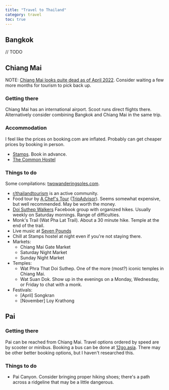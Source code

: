 ```yaml
---
title: "Travel to Thailand"
category: travel
toc: true
---
```


## Bangkok

// TODO

## Chiang Mai

NOTE: [Chiang Mai looks quite dead as of April
2022](https://www.youtube.com/watch?v=YxDLM_XX-rY). Consider waiting a few more
months for tourism to pick back up.

### Getting there

Chiang Mai has an international airport. Scoot runs direct flights there.
Alternatively consider combining Bangkok and Chiang Mai in the same trip.

### Accommodation

I feel like the prices on booking.com are inflated. Probably can get cheaper
prices by booking in person.

- [Stamps](https://www.booking.com/hotel/th/stamps-backpackers.en-gb.html). Book in advance.
- [The Common Hostel](https://www.booking.com/hotel/th/slow-poke-poshtel-by-bed.en-gb.html)

### Things to do

Some compilations: [twowanderingsoles.com](https://www.twowanderingsoles.com/blog/unique-experiences-in-chiang-mai-thailand#Adventurous-Things-to-do-in-Chiang-Mai).

- [r/thailandtourism](https://www.reddit.com/r/ThailandTourism/) is an active community.
- Food tour by [A Chef's Tour](https://achefstour.com/tour/chiang-mai-food-tour) ([TripAdvisor](https://www.tripadvisor.com.sg/Attraction_Review-g293917-d12845334-Reviews-A_Chef_s_Tour_Chiang_Mai-Chiang_Mai.html)). Seems somewhat expensive, but well recommended. May be worth the money.
- [Doi Suthep Walkers](https://www.facebook.com/groups/DoiSuthepWalkers/)
  Facebook group with organized hikes. Usually weekly on Saturday mornings.
  Range of difficulties.
- Monk's Trail (Wat Pha Lat Trail). About a 30 minute hike. Temple at the end
  of the trail.
- Live music at [Seven Pounds](https://goo.gl/maps/JGZ97jTCsCxx5ryYA)
- Chill at Stamps hostel at night even if you're not staying there.
- Markets:
    - Chiang Mai Gate Market
    - Saturday Night Market
    - Sunday Night Market
- Temples:
    - Wat Phra That Doi Suthep. One of the more (most?) iconic temples in
      Chiang Mai.
    - Wat Suan Dok. Show up in the evenings on a Monday, Wednesday, or Friday to
      chat with a monk.
- Festivals:
    - [April] Songkran
    - [November] Loy Krathong

## Pai

### Getting there

Pai can be reached from Chiang Mai. Travel options ordered by speed are by
scooter or minibus. Booking a bus can be done at
[12go.asia](https://12go.asia). There may be other better booking options, but
I haven't researched this.

### Things to do

- Pai Canyon. Consider bringing proper hiking shoes; there's a path across a
  ridgeline that may be a little dangerous.
